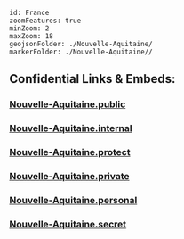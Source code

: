 
```leaflet
id: France
zoomFeatures: true 
minZoom: 2 
maxZoom: 18
geojsonFolder: ./Nouvelle-Aquitaine/
markerFolder: ./Nouvelle-Aquitaine//
```



## Confidential Links & Embeds: 

### [Nouvelle-Aquitaine.public](/_public/\Earth\Continent\Europe\Europe~West\France\regions~FranceNouvelle-Aquitaine.public.md) 

### [Nouvelle-Aquitaine.internal](/_internal/\Earth\Continent\Europe\Europe~West\France\regions~FranceNouvelle-Aquitaine.internal.md) 

### [Nouvelle-Aquitaine.protect](/_protect/\Earth\Continent\Europe\Europe~West\France\regions~FranceNouvelle-Aquitaine.protect.md) 

### [Nouvelle-Aquitaine.private](/_private/\Earth\Continent\Europe\Europe~West\France\regions~FranceNouvelle-Aquitaine.private.md) 

### [Nouvelle-Aquitaine.personal](/_personal/\Earth\Continent\Europe\Europe~West\France\regions~FranceNouvelle-Aquitaine.personal.md) 

### [Nouvelle-Aquitaine.secret](/_secret/\Earth\Continent\Europe\Europe~West\France\regions~FranceNouvelle-Aquitaine.secret.md)


